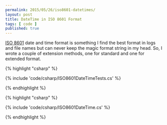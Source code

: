 ```yaml
---
permalink: 2015/05/26/iso8601-datetimes/
layout: post
title: DateTime in ISO 8601 Format
tags: [ code ]
published: true
---
```


<a href="https://en.wikipedia.org/wiki/ISO_8601">ISO 8601</a> date and time format is something I find the best 
format in logs and file names but can never keep the magic format string in my head. So, I wrote a couple of 
extension methods, one for standard and one for extended format.


{% highlight "csharp" %}

{% include 'code/csharp/ISO8601DateTimeTests.cs' %}

{% endhighlight %}


{% highlight "csharp" %}

{% include 'code/csharp/ISO8601DateTime.cs' %}

{% endhighlight %}


